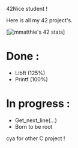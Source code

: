 42Nice student !

Here is all my 42 project's.

[![mmatthie's 42 stats](https://badge42.herokuapp.com/api/stats/mmatthie)]

# Done :

- Libft (125%)
- Printf (100%)

# In progress :

- Get_next_line(...)
- Born to be root

cya for other C project ! 
